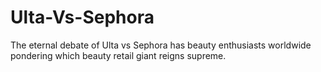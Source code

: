 # Ulta-Vs-Sephora
The eternal debate of Ulta vs Sephora has beauty enthusiasts worldwide pondering which beauty retail giant reigns supreme.
